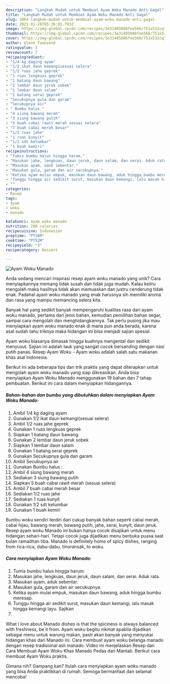 ```yaml
---
description: "Langkah Mudah untuk Membuat Ayam Woku Manado Anti Gagal"
title: "Langkah Mudah untuk Membuat Ayam Woku Manado Anti Gagal"
slug: 3964-langkah-mudah-untuk-membuat-ayam-woku-manado-anti-gagal
date: 2021-01-26T05:36:01.793Z
image: https://img-global.cpcdn.com/recipes/3e31405086fee566/751x532cq70/ayam-woku-manado-foto-resep-utama.jpg
thumbnail: https://img-global.cpcdn.com/recipes/3e31405086fee566/751x532cq70/ayam-woku-manado-foto-resep-utama.jpg
cover: https://img-global.cpcdn.com/recipes/3e31405086fee566/751x532cq70/ayam-woku-manado-foto-resep-utama.jpg
author: Glenn Townsend
ratingvalue: 3
reviewcount: 7
recipeingredient:
- "1/4 kg daging ayam"
- "1/2 ikat daun kemangisesuai selera"
- "1/2 ruas jahe geprek"
- "1 ruas lengkuas geprek"
- "1 batang daun bawang"
- "2 lembar daun jeruk sobek"
- "1 lembar daun salam"
- "1 batang serai geprek"
- "Secukupnya gula dan garam"
- "Secukupnya air"
- " Bumbu halus "
- "4 siung bawang merah"
- "3 siung bawang putih"
- "5 buah cabai rawit merah sesuai selera"
- "7 buah cabai merah besar"
- "1/2 ruas jahe"
- "1 ruas kunyit"
- "1/2 sdt ketumbar"
- "1 buah kemiri"
recipeinstructions:
- "Tumis bumbu halus hingga harum."
- "Masukan jahe, lengkuas, daun jeruk, daun salam, dan serai. Aduk rata."
- "Masukan ayam, aduk sebentar."
- "Masukan gula, garam dan air secukupnya."
- "Ketika ayam mulai empuk, masukan daun bawang, aduk hingga bumbu meresap."
- "Tunggu hingga air sedikit surut, masukan daun kemangi, lalu masak hingga kemangi layu. Sajikan"
- ""
categories:
- Resep
tags:
- ayam
- woku
- manado

katakunci: ayam woku manado 
nutrition: 208 calories
recipecuisine: Indonesian
preptime: "PT38M"
cooktime: "PT52M"
recipeyield: "3"
recipecategory: Dessert

---
```



![Ayam Woku Manado](https://img-global.cpcdn.com/recipes/3e31405086fee566/751x532cq70/ayam-woku-manado-foto-resep-utama.jpg)

Anda sedang mencari inspirasi resep ayam woku manado yang unik? Cara menyiapkannya memang tidak susah dan tidak juga mudah. Kalau keliru mengolah maka hasilnya tidak akan memuaskan dan justru cenderung tidak enak. Padahal ayam woku manado yang enak harusnya sih memiliki aroma dan rasa yang mampu memancing selera kita.

Banyak hal yang sedikit banyak mempengaruhi kualitas rasa dari ayam woku manado, pertama dari jenis bahan, kemudian pemilihan bahan segar, sampai cara mengolah dan menghidangkannya. Tak perlu pusing jika mau menyiapkan ayam woku manado enak di mana pun anda berada, karena asal sudah tahu triknya maka hidangan ini bisa menjadi sajian spesial.

Ayam woku biasanya dimasak hingga kuahnya mengental dan sedikit menyusut. Sajian ini adalah lauk yang sangat cocok bersanding dengan nasi putih panas. Resep Ayam Woku - Ayam woku adalah salah satu makanan khas asal Indonesia.


Berikut ini ada beberapa tips dan trik praktis yang dapat diterapkan untuk mengolah ayam woku manado yang siap dikreasikan. Anda bisa menyiapkan Ayam Woku Manado menggunakan 19 bahan dan 7 tahap pembuatan. Berikut ini cara dalam menyiapkan hidangannya.

<!--inarticleads1-->

##### Bahan-bahan dan bumbu yang dibutuhkan dalam menyiapkan Ayam Woku Manado:

1. Ambil 1/4 kg daging ayam
1. Gunakan 1/2 ikat daun kemangi(sesuai selera)
1. Ambil 1/2 ruas jahe geprek
1. Gunakan 1 ruas lengkuas geprek
1. Siapkan 1 batang daun bawang
1. Gunakan 2 lembar daun jeruk sobek
1. Siapkan 1 lembar daun salam
1. Gunakan 1 batang serai geprek
1. Gunakan Secukupnya gula dan garam
1. Ambil Secukupnya air
1. Gunakan  Bumbu halus :
1. Ambil 4 siung bawang merah
1. Sediakan 3 siung bawang putih
1. Siapkan 5 buah cabai rawit merah (sesuai selera)
1. Ambil 7 buah cabai merah besar
1. Sediakan 1/2 ruas jahe
1. Sediakan 1 ruas kunyit
1. Gunakan 1/2 sdt ketumbar
1. Gunakan 1 buah kemiri


Bumbu woku sendiri terdiri dari cukup banyak bahan seperti cabai merah, cabai hijau, bawang merah, bawang putih, jahe, serai, kunyit, daun jeruk. Resep ayam woku Manado ini bukan hanya cocok disajikan untuk menu hidangan sehari-hari. Tetapi cocok juga dijadikan menu berbuka puasa saat bulan ramadhan tiba. Manado is definitely home of spicy dishes, ranging from rica-rica, dabu-dabu, tinoransak, to woku. 

<!--inarticleads2-->

##### Cara menyiapkan Ayam Woku Manado:

1. Tumis bumbu halus hingga harum.
1. Masukan jahe, lengkuas, daun jeruk, daun salam, dan serai. Aduk rata.
1. Masukan ayam, aduk sebentar.
1. Masukan gula, garam dan air secukupnya.
1. Ketika ayam mulai empuk, masukan daun bawang, aduk hingga bumbu meresap.
1. Tunggu hingga air sedikit surut, masukan daun kemangi, lalu masak hingga kemangi layu. Sajikan
1. 


What I love about Manado dishes is that the spiciness is always balanced with freshness, be it from. Ayam woku begitu nikmat apabila dijadikan sebagai menu untuk warung makan, pasti akan banyak yang menyukai hidangan khas dari Manado ini. Cara membuat ayam woku belanga manado dengan resep tradisional asli manado. Video ini menjelaskan Resep dan Cara Membuat Ayam Woku Khas Manado Pedas dan Mantab. Berikut cara membuat Ayam Woku praktis. 

Gimana nih? Gampang kan? Itulah cara menyiapkan ayam woku manado yang bisa Anda praktikkan di rumah. Semoga bermanfaat dan selamat mencoba!
